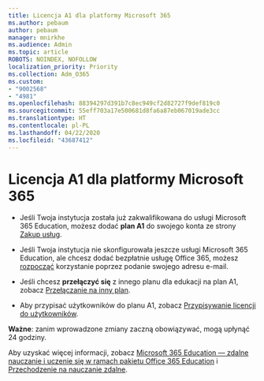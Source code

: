 ```yaml
---
title: Licencja A1 dla platformy Microsoft 365
ms.author: pebaum
author: pebaum
manager: mnirkhe
ms.audience: Admin
ms.topic: article
ROBOTS: NOINDEX, NOFOLLOW
localization_priority: Priority
ms.collection: Adm_O365
ms.custom:
- "9002568"
- "4981"
ms.openlocfilehash: 88394297d391b7c8ec949cf2d82727f9def819c0
ms.sourcegitcommit: 55eff703a17e500681d8fa6a87eb067019ade3cc
ms.translationtype: HT
ms.contentlocale: pl-PL
ms.lasthandoff: 04/22/2020
ms.locfileid: "43687412"
---
```

# <a name="a1-license-for-microsoft-365"></a>Licencja A1 dla platformy Microsoft 365


- Jeśli Twoja instytucja została już zakwalifikowana do usługi Microsoft 365 Education, możesz dodać **plan A1** do swojego konta ze strony [Zakup usług](https://docs.microsoft.com/microsoft-365/commerce/buy-another-subscription?view=o365-worldwide#buy-another-subscription). 

- Jeśli Twoja instytucja nie skonfigurowała jeszcze usługi Microsoft 365 Education, ale chcesz dodać bezpłatnie usługę Office 365, możesz [rozpocząć](https://www.microsoft.com/education/products/office) korzystanie poprzez podanie swojego adresu e-mail. 

- Jeśli chcesz **przełączyć się** z innego planu dla edukacji na plan A1, zobacz [Przełączanie na inny plan](https://docs.microsoft.com/microsoft-365/commerce/subscriptions/switch-plans-manually). 

- Aby przypisać użytkowników do planu A1, zobacz [Przypisywanie licencji do użytkowników](https://docs.microsoft.com/microsoft-365/admin/manage/assign-licenses-to-users). 

**Ważne**: zanim wprowadzone zmiany zaczną obowiązywać, mogą upłynąć 24 godziny. 

Aby uzyskać więcej informacji, zobacz [Microsoft 365 Education — zdalne nauczanie i uczenie się w ramach pakietu Office 365 Education](https://support.office.com/article/remote-teaching-and-learning-in-office-365-education-f651ccae-7b65-478b-8366-51bb884025c4) i [Przechodzenie na nauczanie zdalne](https://www.microsoft.com/education/remote-learning). 
